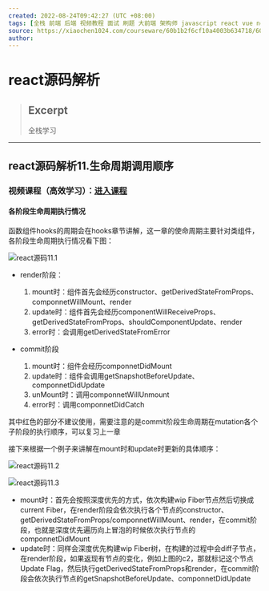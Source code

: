 ```yaml
---
created: 2022-08-24T09:42:27 (UTC +08:00)
tags: [全栈 前端 后端 视频教程 面试 刷题 大前端 架构师 javascript react vue nodejs webpack]
source: https://xiaochen1024.com/courseware/60b1b2f6cf10a4003b634718/60b1b31ccf10a4003b63471a
author: 
---
```


# react源码解析

> ## Excerpt
> 全栈学习

---
## react源码解析11.生命周期调用顺序

### 视频课程（高效学习）：[进入课程](https://xiaochen1024.com/series/60b1b600712e370039088e24/60b1b636712e370039088e25)

#### 各阶段生命周期执行情况

函数组件hooks的周期会在hooks章节讲解，这一章的使命周期主要针对类组件，各阶段生命周期执行情况看下图：

![react源码11.1](https://xiaochen1024.com/20210529105841.png)

-   render阶段：
    
    1.  mount时：组件首先会经历constructor、getDerivedStateFromProps、componnetWillMount、render
    2.  update时：组件首先会经历componentWillReceiveProps、getDerivedStateFromProps、shouldComponentUpdate、render
    3.  error时：会调用getDerivedStateFromError
-   commit阶段
    
    1.  mount时：组件会经历componnetDidMount
    2.  update时：组件会调用getSnapshotBeforeUpdate、componnetDidUpdate
    3.  unMount时：调用componnetWillUnmount
    4.  error时：调用componnetDidCatch

其中红色的部分不建议使用，需要注意的是commit阶段生命周期在mutation各个子阶段的执行顺序，可以复习上一章

接下来根据一个例子来讲解在mount时和update时更新的具体顺序：

![react源码11.2](https://xiaochen1024.com/20210529105844.png)

![react源码11.3](https://xiaochen1024.com/20210529105850.png)

-   mount时：首先会按照深度优先的方式，依次构建wip Fiber节点然后切换成current Fiber，在render阶段会依次执行各个节点的constructor、getDerivedStateFromProps/componnetWillMount、render，在commit阶段，也就是深度优先遍历向上冒泡的时候依次执行节点的componnetDidMount
-   update时：同样会深度优先构建wip Fiber树，在构建的过程中会diff子节点，在render阶段，如果返现有节点的变化，例如上图的c2，那就标记这个节点Update Flag，然后执行getDerivedStateFromProps和render，在commit阶段会依次执行节点的getSnapshotBeforeUpdate、componnetDidUpdate
